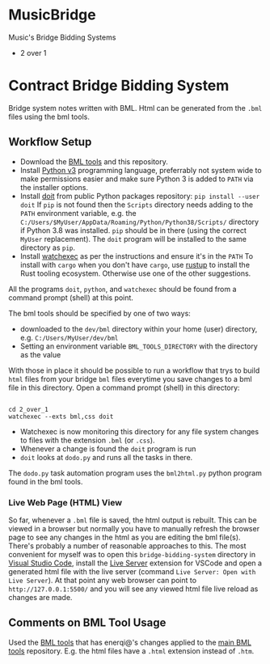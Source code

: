# MusicBridge
Music's Bridge Bidding Systems

- 2 over 1

# Contract Bridge Bidding System

Bridge system notes written with BML.
Html can be generated from the `.bml` files using the bml tools.

## Workflow Setup

- Download the [BML tools](https://github.com/enerqi/bml) and this repository.
- Install [Python v3](https://www.python.org/) programming language, preferrably not system wide to make permissions
  easier and make sure Python 3 is added to `PATH` via the installer options.
- Install [doit](https://pydoit.org) from public Python packages repository: `pip install --user doit`
  If `pip` is not found then the `Scripts` directory needs adding to the `PATH` environment variable, e.g. the
  `C:/Users/$MyUser/AppData/Roaming/Python/Python38/Scripts/` directory if Python 3.8 was installed. `pip` should be
  in there (using the correct `MyUser` replacement). The `doit` program will be installed to the same directory
  as `pip`.
- Install [watchexec](https://github.com/watchexec/watchexec) as per the instructions and ensure it's in the `PATH`
  To install with `cargo` when you don't have `cargo`, use [rustup](https://rustup.rs/) to install the Rust tooling
  ecosystem. Otherwise use one of the other suggestions.

All the programs `doit`, `python`, and `watchexec` should be found from a command prompt (shell) at this point.

The bml tools should be specified by one of two ways:
- downloaded to the `dev/bml` directory within your home (user) directory, e.g. `C:/Users/MyUser/dev/bml`
- Setting an environment variable `BML_TOOLS_DIRECTORY` with the directory as the value

With those in place it should be possible to run a workflow that trys to build `html` files from your bridge `bml`
files everytime you save changes to a bml file in this directory. Open a command prompt (shell) in this directory:

```shell

cd 2_over_1
watchexec --exts bml,css doit
```

- Watchexec is now monitoring this directory for any file system changes to files with the extension `.bml` (or `.css`).
- Whenever a change is found the `doit` program is run
- `doit` looks at `dodo.py` and runs all the tasks in there.

The `dodo.py` task automation program uses the `bml2html.py` python program found in the bml tools.

### Live Web Page (HTML) View

So far, whenever a `.bml` file is saved, the html output is rebuilt. This can be viewed in a browser but normally you
have to manually refresh the browser page to see any changes in the html as you are editing the bml file(s).
There's probably a number of reasonable approaches to this. The most convenient for myself was to open this
`bridge-bidding-system` directory in [Visual Studio Code](https://code.visualstudio.com/), install the
[Live Server](https://marketplace.visualstudio.com/items?itemName=ritwickdey.LiveServer) extension for VSCode and open
a generated html file with the live server (command `Live Server: Open with Live Server`). At that point any web
browser can point to `http://127.0.0.1:5500/` and you will see any viewed html file live reload as changes are made.

## Comments on BML Tool Usage

Used the [BML tools](https://github.com/enerqi/bml) that has enerqi@'s changes applied to the
[main BML tools](https://github.com/Kungsgeten/bml) repository. E.g. the html files have a `.html` extension instead
of `.htm`.